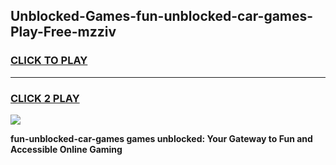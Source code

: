 
## Unblocked-Games-fun-unblocked-car-games-Play-Free-mzziv
<h3>
<a href="https://premium76.site?title=fun-unblocked-car-games&ref=18A">CLICK TO PLAY</a></h3>
<hr>

<h3>
<a href="https://premium76.site?title=fun-unblocked-car-games&ref=18A">CLICK 2 PLAY</a>
  
</h3>

<a href="https://premium76.site?title=fun-unblocked-car-games&ref=18A"><img src="https://clearcache.store/games.png"></a>


**fun-unblocked-car-games games unblocked: Your Gateway to Fun and Accessible Online Gaming**
